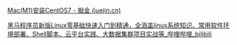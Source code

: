 [Mac(M1)安装CentOS7 - 掘金 (juejin.cn)](https://juejin.cn/post/7216707319643471930)



[黑马程序员新版Linux零基础快速入门到精通，全涵盖linux系统知识、常用软件环境部署、Shell脚本、云平台实践、大数据集群项目实战等_哔哩哔哩_bilibili](https://www.bilibili.com/video/BV1n84y1i7td/?spm_id_from=333.337.search-card.all.click&vd_source=ec278794de0ffb1a0b2ecb85da63c11a)
